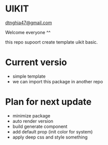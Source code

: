 # UIKIT
dtnghia47@gmail.com

Welcome everyone ^^

this repo supoort create template uikit basic.

# Current versio
- simple template
- we can import this package in another repo

# Plan for next update
- minimize package
- auto render version
- build generate component
- add default prop (init color for system)
- apply deep css and style something